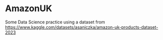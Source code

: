 # AmazonUK
Some Data Science practice using a dataset from https://www.kaggle.com/datasets/asaniczka/amazon-uk-products-dataset-2023
